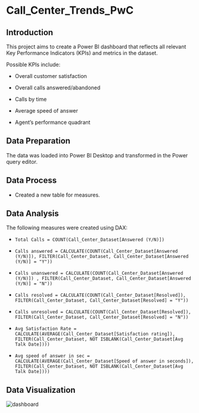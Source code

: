 # Call_Center_Trends_PwC
## Introduction
This project aims to create a Power BI dashboard that reflects all relevant Key Performance Indicators (KPIs) and metrics in the dataset. 

Possible KPIs include:

- Overall customer satisfaction

- Overall calls answered/abandoned

- Calls by time

- Average speed of answer

- Agent’s performance quadrant
## Data Preparation
The data was loaded into Power BI Desktop and transformed in the Power query editor. 
## Data Process
- Created a new table for measures.
## Data Analysis
The following measures were created using DAX:
-     Total Calls = COUNT(Call_Center_Dataset[Answered (Y/N)]) 
-     Calls answered = CALCULATE(COUNT(Call_Center_Dataset[Answered (Y/N)]), FILTER(Call_Center_Dataset, Call_Center_Dataset[Answered (Y/N)] = "Y"))
-     Calls unanswered = CALCULATE(COUNT(Call_Center_Dataset[Answered (Y/N)]) , FILTER(Call_Center_Dataset, Call_Center_Dataset[Answered (Y/N)] = "N"))
-     Calls resolved = CALCULATE(COUNT(Call_Center_Dataset[Resolved]), FILTER(Call_Center_Dataset, Call_Center_Dataset[Resolved] = "Y"))
-     Calls unresolved = CALCULATE(COUNT(Call_Center_Dataset[Resolved]), FILTER(Call_Center_Dataset, Call_Center_Dataset[Resolved] = "N"))
-     Avg Satisfaction Rate = CALCULATE(AVERAGE(Call_Center_Dataset[Satisfaction rating]), FILTER(Call_Center_Dataset, NOT ISBLANK(Call_Center_Dataset[Avg Talk Date])))
-     Avg speed of answer in sec = CALCULATE(AVERAGE(Call_Center_Dataset[Speed of answer in seconds]), FILTER(Call_Center_Dataset, NOT ISBLANK(Call_Center_Dataset[Avg Talk Date])))
## Data Visualization
![dashboard](https://github.com/SorathF/PWC_Call_Centre_Trends/blob/187c5c787baa59036dea8ff76f7998dedb19c08a/Call%20centre%20trend.png)
